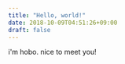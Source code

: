 ```yaml
---
title: "Hello, world!"
date: 2018-10-09T04:51:26+09:00
draft: false
---
```


i'm hobo. nice to meet you!